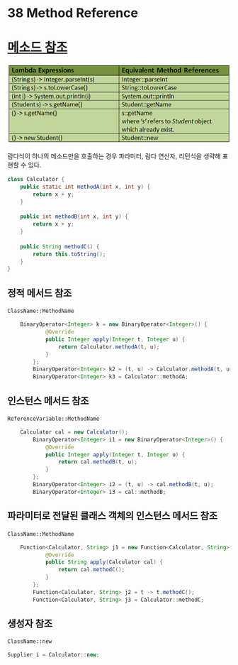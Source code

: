 # 38 Method Reference

# [메소드 참조](https://javaconceptoftheday.com/java-8-method-references/)

![Untitled](38%20Method%20Reference%204229266ea83f413a878b85fb89bcaf18/Untitled.png)

람다식이 하나의 메소드만을 호출하는 경우 파라미터, 람다 연산자, 리턴식을 생략해 표현할 수 있다.

```java
class Calculator {
	public static int methodA(int x, int y) {
		return x + y;
	}
	
	public int methodB(int x, int y) {
		return x + y;
	}
	
	public String methodC() {
		return this.toString();
	}
}
```

## 정적 메서드 참조

`ClassName::MethodName`

```java
    BinaryOperator<Integer> k = new BinaryOperator<Integer>() {
			@Override
			public Integer apply(Integer t, Integer u) {
				return Calculator.methodA(t, u);
			}
		};
		BinaryOperator<Integer> k2 = (t, u) -> Calculator.methodA(t, u);
		BinaryOperator<Integer> k3 = Calculator::methodA;
```

## 인스턴스 메서드 참조

`ReferenceVariable::MethodName`

```java
    Calculator cal = new Calculator();
		BinaryOperator<Integer> i1 = new BinaryOperator<Integer>() {
			@Override
			public Integer apply(Integer t, Integer u) {
				return cal.methodB(t, u);
			}
		};
		BinaryOperator<Integer> i2 = (t, u) -> cal.methodB(t, u);
		BinaryOperator<Integer> i3 = cal::methodB;
```

## 파라미터로 전달된 클래스 객체의 인스턴스 메서드 참조

`ClassName::MethodName`

```java
    Function<Calculator, String> j1 = new Function<Calculator, String>() {
			@Override
			public String apply(Calculator cal) {
				return cal.methodC();
			}
		};
		Function<Calculator, String> j2 = t -> t.methodC();
		Function<Calculator, String> j3 = Calculator::methodC;
```

## 생성자 참조

`ClassName::new`

```java
Supplier i = Calculator::new;
```
